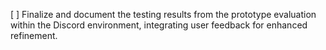 [ ] Finalize and document the testing results from the prototype evaluation within the Discord environment, integrating user feedback for enhanced refinement.